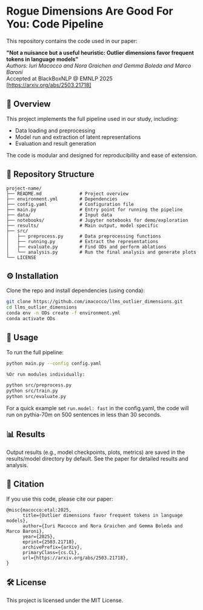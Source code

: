 # Rogue Dimensions Are Good For You: Code Pipeline

This repository contains the code used in our paper:

**"Not a nuisance but a useful heuristic: Outlier dimensions favor frequent tokens in language models"**  
*Authors: Iuri Macocco and Nora Graichen and Gemma Boleda and Marco Baroni*  
Accepted at BlackBoxNLP @ EMNLP 2025 
[https://arxiv.org/abs/2503.21718]

## 🧠 Overview

This project implements the full pipeline used in our study, including:
- Data loading and preprocessing
- Model run and extraction of latent representations
- Evaluation and result generation

The code is modular and designed for reproducibility and ease of extension.

## 📁 Repository Structure

```
project-name/
├── README.md              # Project overview
├── environment.yml        # Dependencies
├── config.yaml            # Configuration file
├── main.py                # Entry point for running the pipeline
├── data/                  # Input data
├── notebooks/             # Jupyter notebooks for demo/exploration
├── results/               # Main output, model specific
├── src/
│   ├── preprocess.py      # Data preprocessing functions
│   ├── running.py         # Extract the representations
│   ├── evaluate.py        # Find ODs and perform ablations
│   └── analysis.py        # Run the final analysis and generate plots
└── LICENSE
```

## ⚙️ Installation

Clone the repo and install dependencies (using conda):

```bash
git clone https://github.com/imacocco/llms_outlier_dimensions.git
cd llms_outlier_dimensions
conda env -n ODs create -f environment.yml
conda activate ODs
```

## 🚀 Usage

To run the full pipeline:

```bash
python main.py --config config.yaml

%Or run modules individually:

python src/preprocess.py
python src/train.py
python src/evaluate.py
```

For a quick example set ```run.model: fast``` in the config.yaml, the code will run on pythia-70m on 500 sentences in less than 30 seconds.

## 📊 Results

Output results (e.g., model checkpoints, plots, metrics) are saved in the results/model directory by default. See the paper for detailed results and analysis.

## 📄 Citation

If you use this code, please cite our paper:
```
@misc{macocco:etal:2025,
      title={Outlier dimensions favor frequent tokens in language models}, 
      author={Iuri Macocco and Nora Graichen and Gemma Boleda and Marco Baroni},
      year={2025},
      eprint={2503.21718},
      archivePrefix={arXiv},
      primaryClass={cs.CL},
      url={https://arxiv.org/abs/2503.21718}, 
}
```
## 🛠 License

This project is licensed under the MIT License.
